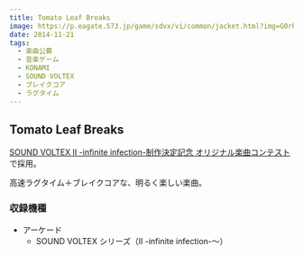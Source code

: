 ```yaml
---
title: Tomato Leaf Breaks
image: https://p.eagate.573.jp/game/sdvx/vi/common/jacket.html?img=G0rPNuFgR1V8RiyRTerdtA
date: 2014-11-21
tags:
  - 楽曲公募
  - 音楽ゲーム
  - KONAMI
  - SOUND VOLTEX
  - ブレイクコア
  - ラグタイム
---
```


## Tomato Leaf Breaks

[SOUND VOLTEX II -infinite infection-制作決定記念 オリジナル楽曲コンテスト](https://p.eagate.573.jp/game/sdvx/sv/p/floor/original/08/index.html)で採用。

高速ラグタイム＋ブレイクコアな、明るく楽しい楽曲。

### 収録機種

- アーケード
  - SOUND VOLTEX シリーズ（II -infinite infection-〜）
